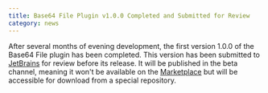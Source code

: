 ```yaml
---
title: Base64 File Plugin v1.0.0 Completed and Submitted for Review
category: news
---
```


After several months of evening development, the first version 1.0.0 of the Base64 File plugin has been completed. This
version has been submitted to [JetBrains](https://www.jetbrains.com/) for review before its release. It will be
published in the beta channel,
meaning it won't be available on the [Marketplace](https://plugins.jetbrains.com/) but will be accessible for download
from a special repository.